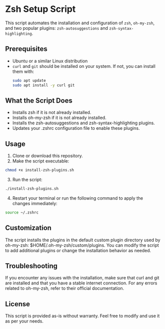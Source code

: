 # Zsh Setup Script
This script automates the installation and configuration of `zsh`, `oh-my-zsh`, and two popular plugins: `zsh-autosuggestions` and `zsh-syntax-highlighting`.
## Prerequisites
- Ubuntu or a similar Linux distribution
- `curl` and `git` should be installed on your system. If not, you can install them with:
  ```bash
  sudo apt update
  sudo apt install -y curl git
  ```
## What the Script Does
- Installs zsh if it is not already installed.
- Installs oh-my-zsh if it is not already installed.
- Installs the zsh-autosuggestions and zsh-syntax-highlighting plugins.
- Updates your .zshrc configuration file to enable these plugins.
## Usage
1. Clone or download this repository.
2. Make the script executable:
  ```bash
  chmod +x install-zsh-plugins.sh
  ```
3. Run the script:
  ```bash
  ./install-zsh-plugins.sh
  ```
4. Restart your terminal or run the following command to apply the changes immediately:
  ```bash
  source ~/.zshrc
  ```
## Customization
The script installs the plugins in the default custom plugin directory used by oh-my-zsh: $HOME/.oh-my-zsh/custom/plugins.
You can modify the script to add additional plugins or change the installation behavior as needed.
## Troubleshooting
If you encounter any issues with the installation, make sure that curl and git are installed and that you have a stable internet connection.
For any errors related to oh-my-zsh, refer to their official documentation.
## License
This script is provided as-is without warranty. Feel free to modify and use it as per your needs.
